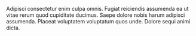 Adipisci consectetur enim culpa omnis.
Fugiat reiciendis assumenda ea ut vitae rerum quod cupiditate ducimus.
Saepe dolore nobis harum adipisci assumenda.
Placeat voluptatem voluptatum quos unde.
Dolore sequi animi dicta.
